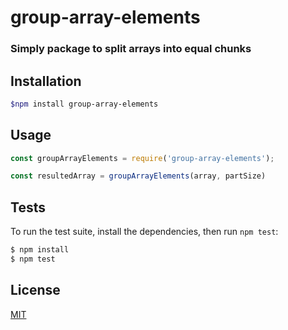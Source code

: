 # group-array-elements

### Simply package to split arrays into equal chunks

## Installation

```bash 
$npm install group-array-elements
```

## Usage

```js
const groupArrayElements = require('group-array-elements');

const resultedArray = groupArrayElements(array, partSize)
```

## Tests

To run the test suite, install the dependencies, then run `npm test`:

```bash
$ npm install
$ npm test
```

## License

[MIT](LICENSE)
